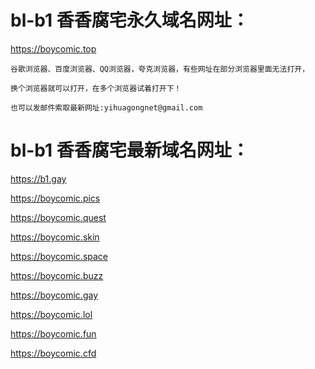 # bl-b1  香香腐宅永久域名网址：

https://boycomic.top

```
谷歌浏览器、百度浏览器、QQ浏览器，夸克浏览器，有些网址在部分浏览器里面无法打开，

换个浏览器就可以打开，在多个浏览器试着打开下！

也可以发邮件索取最新网址:yihuagongnet@gmail.com
```
# bl-b1  香香腐宅最新域名网址：

https://b1.gay

https://boycomic.pics

https://boycomic.quest

https://boycomic.skin

https://boycomic.space

https://boycomic.buzz

https://boycomic.gay

https://boycomic.lol

https://boycomic.fun

https://boycomic.cfd
